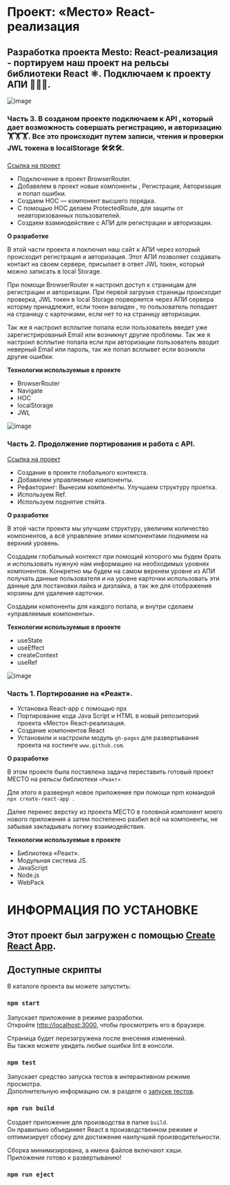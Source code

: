 # Проект: «Место» React-реализация



## Разработка проекта Mesto: React-реализация - портируем наш проект на рельсы библиотеки React ⚛️. Подключаем к проекту АПИ 🚀🚀🚀.


![image](https://raw.githubusercontent.com/forgohill/mesto-react/main/src/images/prew__st_2%400%2C75x.jpg)

###  Часть 3. В созданом проекте подключаем к API , который дает возможность совершать регистрацию, и авторизацию 🏋️🏋️🏋️. Все это происходит путем записи, чтения и проверки JWL токена в localStorage 🛠️🛠️🛠️.

[Ссылка на проект](https://forgohill.github.io/react-mesto-auth/)

* Подключение в проект BrowserRouter.
* Добавялем в проект новые компоненты , Регистрация, Авторизация и попап ошибки.
* Создаем HOC — компонент высшего порядка.
* С помощью HOC делаем ProtectedRoute, для защиты от неавторизованных пользователей.
* Создаем взамиодействие с АПИ для регистрации и авторизации.

**О разработке**

В этой части проекта я поключил наш сайт к АПИ через который происходит регистрация и авторизация. Этот АПИ позволяет создавать контакт на своем сервере, присылает в ответ JWL токен, который можно записать в local Storage.

При помощи BrowserRouter я настроил доступ к страницам для регистрации и авторизации. При первой загрузке страницы происходит проверка, JWL токен в local Storage порверяется через АПИ сервера которму принадлежит, если токен валиден , то пользователь попадает на страницу с карточками, если нет то на страницу авторизации.

Так же я настроил всплытие попапа если пользователь введет уже зарегистрированый Email или возникнут другие проблемы. Так же я настроил всплытие попапа если при авторизации пользователь вводит неверный Email или пароль, так же попап всплывет если возникли другие ошибки.

**Технологии используемые в проекте**

* BrowserRouter
* Navigate
* HOC
* localStorage
* JWL






![image](https://raw.githubusercontent.com/forgohill/mesto-react/main/src/images/prew__st_2%400%2C75x.jpg)
###  Часть 2. Продолжение портирования и работа с API.
[Ссылка на проект](https://forgohill.github.io/mesto-react/)

* Создание в проекте глобального контекста.
* Добавялем управляемые компоненты.
* Рефакторинг: Вынесим компоненты. Улучшаем структуру проетка.
* Используем Ref.
* Используем поднятие стейта.

**О разработке**

В этой части проекта мы улучшим структуру, увеличим количество компонентов, а всё управление этими компонентами поднимем на верхний уровень.

Создадим глобальный контекст при помощий которого мы будем брать и использовать нужную нам информацию на необходимых уровнях компонентов. Конкретно мы будем на самом верхнем уровне из АПИ получать данные пользователя и на уровне карточки использовать эти данные для постановки лайка и дизлайка, а так же для отображения корзины для удаления карточки.

Создадим компоненты для каждого попапа, и внутри сделаем «управляемые компоненты».


**Технологии используемые в проекте**

* useState
* useEffect
* createContext
* useRef


![image](https://github.com/forgohill/mesto-react/blob/main/src/images/prew__st_1%400%2C75x.jpg)

###  Часть 1. Портирование на «Реакт».

* Установка React-app с помощью npx
* Портирование кода Java Script и HTML в новый репозиторий проекта «Место» React-реализация.
* Создание компонентов React
* Установили и настроили модуль `gh-pages` для развертывания проекта на хостинге `www.github.com`.


**О разработке**

В этом проекте была поставлена задача переставить готовый проект МЕСТО на рельсы библиотеки `«Реакт»`

Для этого я развернул новое приложение при помощи npm командой `npx create-react-app .`

Далее перенес верстку из проекта МЕСТО в головной компонент моего нового приложения а затем постепенно разбил всё на компоненты, не забывая закладывать логику взаимодействия.

**Технологии используемые в проекте**

* Библиотека «Реакт».
* Модульная система JS.
* JavaScript
* Node.js
* WebPack






# ИНФОРМАЦИЯ ПО УСТАНОВКЕ

## Этот проект был загружен с помощью [Create React App](https://github.com/facebook/create-react-app).

## Доступные скрипты

В каталоге проекта вы можете запустить:

### `npm start`

Запускает приложение в режиме разработки.\
Откройте [http://localhost:3000](http://localhost:3000), чтобы просмотреть его в браузере.

Страница будет перезагружена после внесения изменений.\
Вы также можете увидеть любые ошибки lint в консоли.

### `npm test`

Запускает средство запуска тестов в интерактивном режиме просмотра.\
Дополнительную информацию см. в разделе о [запуске тестов](https://facebook.github.io/create-react-app/docs/running-tests).

### `npm run build`

Создает приложение для производства в папке `build`.\
Он правильно объединяет React в производственном режиме и оптимизирует сборку для достижения наилучшей производительности.

Сборка минимизирована, а имена файлов включают хэши.\
Приложение готово к развертыванию!

### `npm run eject`
